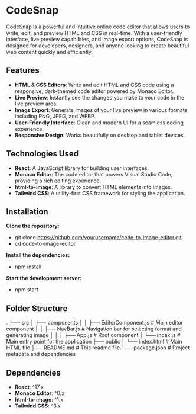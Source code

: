 # CodeSnap

CodeSnap is a powerful and intuitive online code editor that allows users to write, edit, and preview HTML and CSS in real-time. With a user-friendly interface, live preview capabilities, and image export options, CodeSnap is designed for developers, designers, and anyone looking to create beautiful web content quickly and efficiently.

## Features

- **HTML & CSS Editors**: Write and edit HTML and CSS code using a responsive, dark-themed code editor powered by Monaco Editor.
- **Live Preview**: Instantly see the changes you make to your code in the live preview area.
- **Image Export**: Generate images of your live preview in various formats including PNG, JPEG, and WEBP.
- **User-Friendly Interface**: Clean and modern UI for a seamless coding experience.
- **Responsive Design**: Works beautifully on desktop and tablet devices.

## Technologies Used

- **React**: A JavaScript library for building user interfaces.
- **Monaco Editor**: The code editor that powers Visual Studio Code, providing a rich editing experience.
- **html-to-image**: A library to convert HTML elements into images.
- **Tailwind CSS**: A utility-first CSS framework for styling the application.

## Installation
**Clone the repository:**
- git clone https://github.com/yourusername/code-to-image-editor.git
- cd code-to-image-editor

**Install the dependencies:**
- npm install

**Start the development server:**
- npm start

## Folder Structure

.
├── src
│   ├── components
│   │   ├── EditorComponent.js    # Main editor component
│   │   ├── NavBar.js             # Navigation bar for selecting format and generating image
│   │
│   ├── App.js                    # Root component
│   └── index.js                  # Main entry point for the application
├── public
│   └── index.html                # Main HTML file
├── README.md                     # This readme file
└── package.json                  # Project metadata and dependencies


## Dependencies
- **React**: ^17.x
- **Monaco Editor**: ^0.x
- **html-to-image**: ^1.x
- **Tailwind CSS**: ^3.x